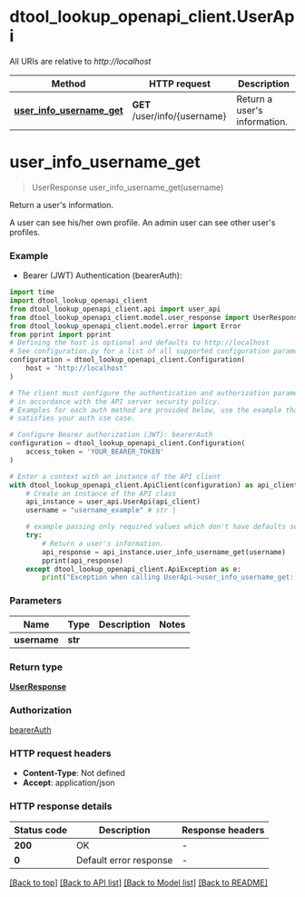 # dtool_lookup_openapi_client.UserApi

All URIs are relative to *http://localhost*

Method | HTTP request | Description
------------- | ------------- | -------------
[**user_info_username_get**](UserApi.md#user_info_username_get) | **GET** /user/info/{username} | Return a user&#39;s information.


# **user_info_username_get**
> UserResponse user_info_username_get(username)

Return a user's information.

A user can see his/her own profile. An admin user can see other user's profiles.

### Example

* Bearer (JWT) Authentication (bearerAuth):

```python
import time
import dtool_lookup_openapi_client
from dtool_lookup_openapi_client.api import user_api
from dtool_lookup_openapi_client.model.user_response import UserResponse
from dtool_lookup_openapi_client.model.error import Error
from pprint import pprint
# Defining the host is optional and defaults to http://localhost
# See configuration.py for a list of all supported configuration parameters.
configuration = dtool_lookup_openapi_client.Configuration(
    host = "http://localhost"
)

# The client must configure the authentication and authorization parameters
# in accordance with the API server security policy.
# Examples for each auth method are provided below, use the example that
# satisfies your auth use case.

# Configure Bearer authorization (JWT): bearerAuth
configuration = dtool_lookup_openapi_client.Configuration(
    access_token = 'YOUR_BEARER_TOKEN'
)

# Enter a context with an instance of the API client
with dtool_lookup_openapi_client.ApiClient(configuration) as api_client:
    # Create an instance of the API class
    api_instance = user_api.UserApi(api_client)
    username = "username_example" # str | 

    # example passing only required values which don't have defaults set
    try:
        # Return a user's information.
        api_response = api_instance.user_info_username_get(username)
        pprint(api_response)
    except dtool_lookup_openapi_client.ApiException as e:
        print("Exception when calling UserApi->user_info_username_get: %s\n" % e)
```


### Parameters

Name | Type | Description  | Notes
------------- | ------------- | ------------- | -------------
 **username** | **str**|  |

### Return type

[**UserResponse**](UserResponse.md)

### Authorization

[bearerAuth](../README.md#bearerAuth)

### HTTP request headers

 - **Content-Type**: Not defined
 - **Accept**: application/json


### HTTP response details

| Status code | Description | Response headers |
|-------------|-------------|------------------|
**200** | OK |  -  |
**0** | Default error response |  -  |

[[Back to top]](#) [[Back to API list]](../README.md#documentation-for-api-endpoints) [[Back to Model list]](../README.md#documentation-for-models) [[Back to README]](../README.md)

